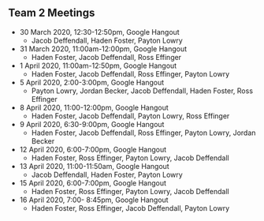 ## Team 2 Meetings
* 30 March 2020, 12:30-12:50pm, Google Hangout
  * Jacob Deffendall, Haden Foster, Payton Lowry
* 31 March 2020, 11:00am-12:00pm, Google Hangout
  * Haden Foster, Jacob Deffendall, Ross Effinger
* 1 April 2020, 11:00am-12:50pm, Google Hangout
  * Haden Foster, Jacob Deffendall, Ross Effinger, Payton Lowry
* 5 April 2020, 2:00-3:00pm, Google Hangout
  * Payton Lowry, Jordan Becker, Jacob Deffendall, Haden Foster, Ross Effinger
* 8 April 2020, 11:00-12:00pm, Google Hangout
  * Haden Foster, Jacob Deffendall, Payton Lowry, Ross Effinger
* 9 April 2020, 6:30-9:00pm, Google Hangout
  * Haden Foster, Jacob Deffendall, Ross Effinger, Payton Lowry, Jordan Becker
* 12 April 2020, 6:00-7:00pm, Google Hangout
  * Haden Foster, Ross Effinger, Payton Lowry, Jacob Deffendall
* 13 April 2020, 11:00-11:50am, Google Hangout
  * Jacob Deffendall, Haden Foster, Payton Lowry
* 15 April 2020, 6:00-7:00pm, Google Hangout
  * Haden Foster, Ross Effinger, Payton Lowry, Jacob Deffendall
* 16 April 2020, 7:00- 8:45pm, Google Hangout
  * Haden Foster, Ross Effinger, Jacob Deffendall, Payton Lowry